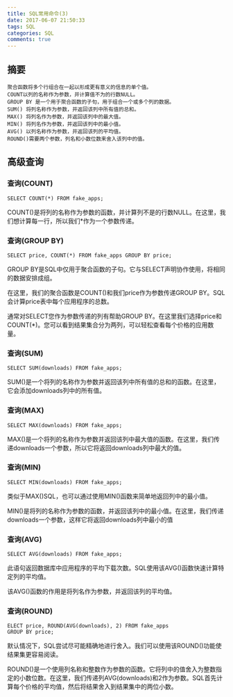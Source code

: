 ```yaml
---
title: SQL常用命令(3)
date: 2017-06-07 21:50:33
tags: SQL
categories: SQL
comments: true
---
```


## 摘要
```
聚合函数将多个行组合在一起以形成更有意义的信息的单个值。
COUNT以列的名称作为参数，并计算值不为的行数NULL。
GROUP BY 是一个用于聚合函数的子句，用于组合一个或多个列的数据。
SUM() 将列名称作为参数，并返回该列中所有值的总和。
MAX() 将列名作为参数，并返回该列中的最大值。
MIN() 将列名作为参数，并返回该列中的最小值。
AVG() 以列名称作为参数，并返回该列的平均值。
ROUND()需要两个参数，列名和小数位数来舍入该列中的值。
```

## 高级查询
<!----more----->
### 查询(COUNT)

```
SELECT COUNT(*) FROM fake_apps;
```
COUNT()是将列的名称作为参数的函数，并计算列不是的行数NULL。在这里，我们想计算每一行，所以我们*作为一个参数传递。

### 查询(GROUP BY)

```
SELECT price, COUNT(*) FROM fake_apps GROUP BY price;
```

GROUP BY是SQL中仅用于聚合函数的子句。它与SELECT声明协作使用，将相同的数据安排成组。

在这里，我们的聚合函数是COUNT()和我们price作为参数传递GROUP BY。SQL会计算price表中每个应用程序的总数。

通常对SELECT您作为参数传递的列有帮助GROUP BY。在这里我们选择price和COUNT(*)。您可以看到结果集合分为两列，可以轻松查看每个价格的应用数量。

### 查询(SUM)

```
SELECT SUM(downloads) FROM fake_apps;
```
SUM()是一个将列的名称作为参数并返回该列中所有值的总和的函数。在这里，它会添加downloads列中的所有值。

### 查询(MAX)

```
SELECT MAX(downloads) FROM fake_apps;
```
MAX()是一个将列的名称作为参数并返回该列中最大值的函数。在这里，我们传递downloads一个参数，所以它将返回downloads列中最大的值。

### 查询(MIN)

```
SELECT MIN(downloads) FROM fake_apps;
```
类似于MAX()SQL，也可以通过使用MIN()函数来简单地返回列中的最小值。

MIN()是将列的名称作为参数的函数，并返回该列中的最小值。在这里，我们传递downloads一个参数，这样它将返回downloads列中最小的值


### 查询(AVG)

```
SELECT AVG(downloads) FROM fake_apps;
```
此语句返回数据库中应用程序的平均下载次数。SQL使用该AVG()函数快速计算特定列的平均值。

该AVG()函数的作用是将列名作为参数，并返回该列的平均值。

### 查询(ROUND)

```
ELECT price, ROUND(AVG(downloads), 2) FROM fake_apps
GROUP BY price;
```
默认情况下，SQL尝试尽可能精确地进行舍入。我们可以使用该ROUND()功能使结果集更容易阅读。

ROUND()是一个使用列名称和整数作为参数的函数。它将列中的值舍入为整数指定的小数位数。在这里，我们传递列AVG(downloads)和2作为参数。SQL首先计算每个价格的平均值，然后将结果舍入到结果集中的两位小数。
